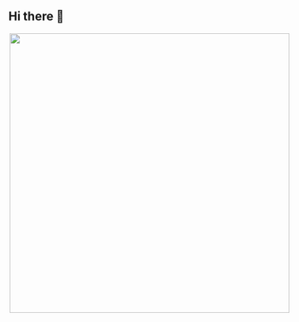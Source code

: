 ## Hi there 👋

<div id='header' align='center'>
  <img src='https://dzen.ru/lz5XeGt8f/Ab952CU32/01660022iSgY/8CejrjDcVUXjOs0Xmi9PwRR1blLoWl_ebQPvzxhpIWUcmOCUInkzh9xe6pjXOmonUsJqyKbHgZ6rPoz9cp18HLWmIl5kOWFg0e6csv4aamThAAoSvP4b76hGK96c7CHjvJzgUfd8BVFb2c2_1MgYltU1z6yT4kB_300aKTSaWTvVQGVsQ18mdcAq-yUZP-4DFwQN8d3Z3JhOUI7KSOlTt5x4AnD3rJWz2Yu_fwd5yBSGNg3ecQM2fO4sOt62uvu7BBOkDqAvB5ZQeXu3-bxv4TYmfRLuy06qD2N86prrkOXuWEDDxa03swk5Lvy1SWjWNbYfbCCAJQ2fnelvxxoqKoazZX6hPmQk8Nj7FQtsHBEmFixBvituSP-TDmurqdLnv4gCIUe-pPGoiz-PBGtLpfU2XY9TENYt35-4XQdYqetHQsWc0yykt4NJaGbK7Z1iFedtAe2ILkpM8y3riUsjZlz7MyI2_tQB6ftfPOZJyIS1RB59YdAlrK0MGt8XezvJ1iEn7jFfFidg-xiHS52P8afHbWA--83pPUGPG-hb0SQOSvEh9O_WA-lqr9y2y-omJPedHjEBBB28LCkPZ9g6KGexNS-yrAY1QilIZJgtrgO3hH5A3Gn_uz3jf5ubmnG3nVuC4eVdZJD7i56cVqpId8dlz_2AMLRd7xybrwTqujiXw_Vu0Y7ldoNJ2lSJTlyj1hQvAV7rDOpvI6xpG_vzFB1YUvKFDUXS-1q8zgSoGVWFFm3Pc9OWTc6eGuwXCesJt1EXvNE9F0Uzi5iHW15uITWFHaAe-Wy63gOuy5vYUAX--xBDpN4E0mtKj4yFGKkVNbW9fKGShIwfboidZ1v5KKdyJCyz7haHQ5jrl4q9zqMn1_8SvZlfue1ivlmZqYG3bEgz4EWOFrPpa13O5PtIFfd1j43w4rUPbowrLAcbO-tXoMUOMJ5WhLLL2cXJXX2R1Nd9gc4J_wv9A6wpO4gCJK4JUHCG7kTimThd3sYJuGR1t3y_ADIWvd1cK52nWnuJROHmf6OfdrfRCMi1us3tkrX0ryI--U0oPcCOqkjqYAS_urAilS4EkpiqXA-3uxkURrV_rfKSB8xM_WiOBoh5a0cyFW2jnxbk8rlb5bvfPCKkZy4yfYjfKD_indhKWBAErIky49aOp-DpCZ8NV7ialjQFX84zQ7WOH45o7gW6m0mnosUNMaxUdnKamtcoD79Slqc-E3wZPfgfg6_qy0rTNb4JQuBV3lXDqUkvvtUpyIXmpD-tIKKH3A8sqX_n-viZp1M0XWH-1HewiWuWys3tURYn_RLuev8Z3_Kf63nYEQWOmUCwtt1HgztK_04VKimE5vX_PpMyBj_cnPp-pyqreVXz1x1DHSdnYSr41qnMflHkFp-Trklsyd2DTJqbCkEkHPghs8bcZvBJG40OZmtpNSf3nN4D0-c8rI6brpf5GDkHIXbOwR9WJ-I6u3brvD3RZmcv4ixJbeg-Aq4JGOgAB86bEbAFnASRmej8jqe565eWJZ3d8VDGrKwMKkxnCfpIhCJXbVDc9ZdyyUrXK53cUbT1LjPMaW8JriA-aqhJwua-aKBwVY018hhLLP9HmGumBqYf3HKQln5dbohdd5s6ezWwxc8zz1Z14JnY1vlv_VNX1I0gfKo_q8_BrdqJGxG2TjrQsGRMJrL5SU8PRbtqJkaHT75T0ubcTG2rX6crKhsmExYMEB50ZmB7azWrPaxwttUd0jwYHPhuQz74ayhxd4wbg7HX_xaAaou9LyZaavZ29X2NEIP17D2OSF1Gu8l6hyF3z3P-9Tcia5jnOw-tc2XH_UPPyCyavdGM6TrrkqfMyFPB9G3mk5lIfdw0WXl2hUWM_fNxlv3c3dj8VwqbiIYBZ06SzDaUk4qrR-ut_dF0FnwS3NpfCHzSzSkLGADVrqjTkGbdR4JJ2c4PJ1sLhsS0Xb-RA-Rf_345fhZJ-UinkPecA9zE57DLM' width='500'/>
</div>
